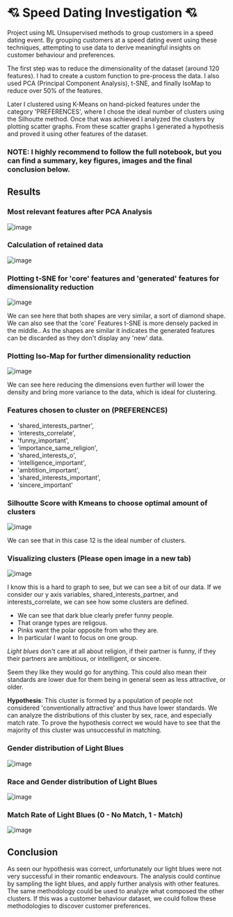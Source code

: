 # :cupid: Speed Dating Investigation :cupid:
Project using ML Unsupervised methods to group customers in a speed dating event. By grouping customers at a speed dating event using these techniques, attempting to use data to derive meaningful insights on customer behaviour and preferences.

The first step was to reduce the dimensionality of the dataset (around 120 features). I had to create a custom function to pre-process the data. I also used PCA (Principal Component Analysis), t-SNE, and finally IsoMap to reduce over 50% of the features. 

Later I clustered using K-Means on hand-picked features under the category 'PREFERENCES', where I chose the ideal number of clusters using the Silhoutte method. Once that was achieved I analyzed the clusters by plotting scatter graphs. From these scatter graphs I generated a hypothesis and proved it using other features of the dataset. 

### NOTE: I highly recommend to follow the full notebook, but you can find a summary, key figures, images and the final conclusion below. 


## Results 

### Most relevant features after PCA Analysis


![image](https://user-images.githubusercontent.com/99181273/233694827-74048afc-5adb-4b33-a59e-dfe1594bfb3e.png)


### Calculation of retained data

![image](https://user-images.githubusercontent.com/99181273/233695098-674e2945-66cf-4d81-98bc-aec254318397.png)


### Plotting t-SNE for 'core' features and 'generated' features for dimensionality reduction

![image](https://user-images.githubusercontent.com/99181273/233695339-a3d55702-81da-41ea-9626-d44f5d0a4a6f.png)

We can see here that both shapes are very similar, a sort of diamond shape. We can also see that the 'core' Features t-SNE is more densely packed in the middle.. As the shapes are similar it indicates the generated features can be discarded as they don't display any 'new' data.


### Plotting Iso-Map for further dimensionality reduction 

![image](https://user-images.githubusercontent.com/99181273/233695701-3347673f-e4e5-4389-9539-97feb63f7ad0.png)

We can see here reducing the dimensions even further will lower the density and bring more variance to the data, which is ideal for clustering. 


### Features chosen to cluster on (PREFERENCES)

- 'shared_interests_partner',
- 'interests_correlate',
- 'funny_important',
- 'importance_same_religion',
- 'shared_interests_o',
- 'intelligence_important',
- 'ambtition_important',
- 'shared_interests_important',
- 'sincere_important'

### Silhoutte Score with Kmeans to choose optimal amount of clusters

![image](https://user-images.githubusercontent.com/99181273/233696353-c00e7540-a248-499c-b13c-9a6a49c133d8.png)

We can see that in this case 12 is the ideal number of clusters. 

### Visualizing clusters (Please open image in a new tab) 

![image](https://user-images.githubusercontent.com/99181273/233696669-b3992d39-1fd9-4556-97c3-f2b6a7b63dde.png)

I know this is a hard to graph to see, but we can see a bit of our data. If we consider our y axis variables, shared_interests_partner, and interests_correlate, we can see how some clusters are defined.

- We can see that dark blue clearly prefer funny people.
- That orange types are religous.
- Pinks want the polar opposite from who they are.
- In particular I want to focus on one group.

*Light blues* don't care at all about religion, if their partner is funny, if they their partners are ambitious, or intellligent, or sincere.

Seem they like they would go for anything. This could also mean their standards are lower due for them being in general seen as less attractive, or older.

**Hypothesis**: This cluster is formed by a population of people not considered 'conventionally attractive' and thus have lower standards. We can analyze the distributions of this cluster by sex, race, and especially match rate. To prove the hypothesis correct we would have to see that the majority of this cluster was unsuccessful in matching. 


###  Gender distribution of Light Blues 

![image](https://user-images.githubusercontent.com/99181273/233697464-35c453ec-3293-4dea-812c-05da95ae3ee7.png)

### Race and Gender distribution of Light Blues

![image](https://user-images.githubusercontent.com/99181273/233697618-369ef98f-aca9-4dd6-a2cb-b730db0f7374.png)

### Match Rate of Light Blues (0 - No Match, 1 - Match)

![image](https://user-images.githubusercontent.com/99181273/233697704-3c010543-cc97-407b-a63c-31de8c15b97d.png)

## Conclusion 

As seen our hypothesis was correct, unfortunately our light blues were not very successful in their romantic endeavours. The analysis could continue by sampling the light blues, and apply further analysis with other features. The same methodology could be used to analyze what composed the other clusters. If this was a customer behaviour dataset, we could follow these methodologies to discover customer preferences. 




